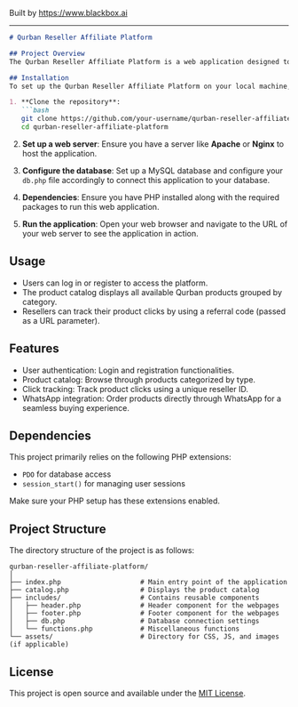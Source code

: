 
Built by https://www.blackbox.ai

---

```markdown
# Qurban Reseller Affiliate Platform

## Project Overview
The Qurban Reseller Affiliate Platform is a web application designed to facilitate resellers in promoting and selling Qurban products. The application allows users to log in, register, and view a catalog of products. Resellers can share product links with unique identifiers, enabling tracking of product clicks.

## Installation
To set up the Qurban Reseller Affiliate Platform on your local machine, follow these steps:

1. **Clone the repository**:
   ```bash
   git clone https://github.com/your-username/qurban-reseller-affiliate-platform.git
   cd qurban-reseller-affiliate-platform
   ```

2. **Set up a web server**:
   Ensure you have a server like **Apache** or **Nginx** to host the application.

3. **Configure the database**:
   Set up a MySQL database and configure your `db.php` file accordingly to connect this application to your database.

4. **Dependencies**:
   Ensure you have PHP installed along with the required packages to run this web application.

5. **Run the application**:
   Open your web browser and navigate to the URL of your web server to see the application in action.

## Usage
- Users can log in or register to access the platform.
- The product catalog displays all available Qurban products grouped by category.
- Resellers can track their product clicks by using a referral code (passed as a URL parameter).

## Features
- User authentication: Login and registration functionalities.
- Product catalog: Browse through products categorized by type.
- Click tracking: Track product clicks using a unique reseller ID.
- WhatsApp integration: Order products directly through WhatsApp for a seamless buying experience.

## Dependencies
This project primarily relies on the following PHP extensions:
- `PDO` for database access
- `session_start()` for managing user sessions

Make sure your PHP setup has these extensions enabled.

## Project Structure
The directory structure of the project is as follows:

```
qurban-reseller-affiliate-platform/
│
├── index.php                    # Main entry point of the application
├── catalog.php                  # Displays the product catalog
├── includes/                    # Contains reusable components
│   ├── header.php               # Header component for the webpages
│   ├── footer.php               # Footer component for the webpages
│   ├── db.php                   # Database connection settings
│   └── functions.php            # Miscellaneous functions
└── assets/                      # Directory for CSS, JS, and images (if applicable)
```

## License
This project is open source and available under the [MIT License](LICENSE).
```